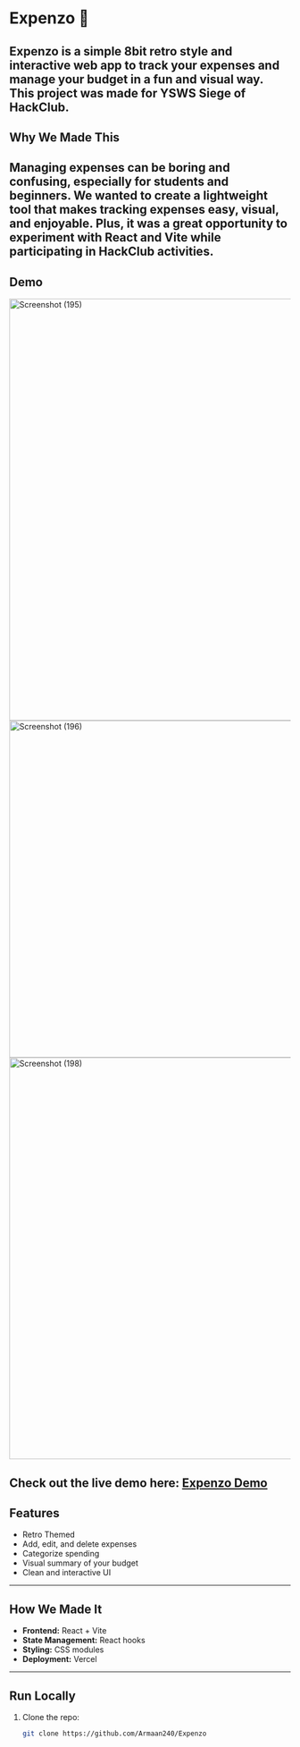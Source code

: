 # Expenzo 💸
Expenzo is a simple 8bit retro style and interactive web app to track your expenses and manage your budget in a fun and visual way. This project was made for **YSWS Siege of HackClub**.
---
## Why We Made This
Managing expenses can be boring and confusing, especially for students and beginners. We wanted to create a lightweight tool that makes tracking expenses easy, visual, and enjoyable. Plus, it was a great opportunity to experiment with **React** and **Vite** while participating in HackClub activities.
---
## Demo

<img width="1920" height="755" alt="Screenshot (195)" src="https://github.com/user-attachments/assets/151946f9-d651-4690-a6e5-fe75b0713bdf" />

<img width="1920" height="603" alt="Screenshot (196)" src="https://github.com/user-attachments/assets/181daf05-0839-4d1f-ae05-efe6e28533ec" />

<img width="1920" height="719" alt="Screenshot (198)" src="https://github.com/user-attachments/assets/d39b2b81-3b53-4175-ae9b-4bc268ca9336" />

Check out the live demo here: [Expenzo Demo]([https://YOUR-USERNAME.github.io/Expenzo](https://expenzo-coral.vercel.app/))
---
## Features
- Retro Themed
- Add, edit, and delete expenses  
- Categorize spending
- Visual summary of your budget  
- Clean and interactive UI
---
## How We Made It
- **Frontend:** React + Vite  
- **State Management:** React hooks  
- **Styling:** CSS modules  
- **Deployment:** Vercel 

---
## Run Locally
1. Clone the repo:  
   ```bash
   git clone https://github.com/Armaan240/Expenzo
